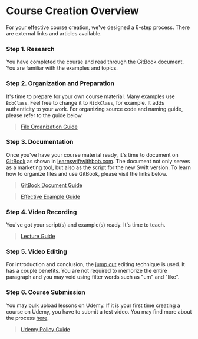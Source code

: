 # Course Creation Overview
For your effective course creation, we've designed a 6-step process. There are external links and articles available.

### Step 1. Research
You have completed the course and read through the GitBook document. You are familiar with the examples and topics.

### Step 2. Organization and Preparation
It's time to prepare for your own course material. Many examples use `BobClass`. Feel free to change it to `NickClass`, for example. It adds authenticity to your work. For organizing source code and naming guide, please refer to the guide below.

> [File Organization Guide](/content/course-creation/file-organization-guide.md)

### Step 3. Documentation
Once you've have your course material ready, it's time to document on [GItBook](https://www.gitbook.com/) as shown in [learnswiftwithbob.com](https://learnswiftwithbob.com). The document not only serves as a marketing tool, but also as the script for the new Swift version. To learn how to organize files and use GitBook, please visit the links below.

> [GitBook Document Guide](/content/course-creation/gitbook-document-guide.md)

> [Effective Example Guide](/content/course-creation/effective-example-guide.md)

### Step 4. Video Recording
You've got your script(s) and example(s) ready. It's time to teach.

> [Lecture Guide](/content/course-creation/lecture-guide.md)

### Step 5. Video Editing
For introduction and conclusion, the [jump cut](https://www.youtube.com/watch?v=F-T6zsP3fzw) editing technique is used. It has a couple benefits. You are not required to memorize the entire paragraph and you may void using filter words such as "um" and "like".  

<!-- > [Video Editing Guide](/content/course-creation/video-editing-guide.md) -->

### Step 6. Course Submission
You may bulk upload lessons on Udemy. If it is your first time creating a course on Udemy, you have to submit a test video. You may find more about the process [here](https://teach.udemy.com/test-videos/).

> [Udemy Policy Guide](https://www.udemy.com/udemy-policies/)
